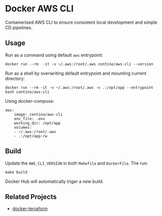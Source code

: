 # Docker AWS CLI
Containerised AWS CLI to ensure consistent local development and simple CD pipelines.

## Usage
Run as a command using default `aws` entrypoint:

    docker run --rm  -it -v ~/.aws:/root/.aws contino/aws-cli --version

Run as a shell by overwriting default entrypoint and mounting current directory:

    docker run --rm -it -v ~/.aws:/root/.aws -v .:/opt/app --entrypoint bash contino/aws-cli

Using docker-compose:

    aws:
        image: contino/aws-cli
        env_file: .env
        working_dir: /opt/app
        volumes:
        - ~/.aws:/root/.aws
        - .:/opt/app:rw

## Build 
Update the `AWS_CLI_VERSION` in both `Makefile` and `DockerFile`. The run:

    make build

Docker Hub will automatically triger a new build.

## Related Projects

- [docker-terraform](https://github.com/contino/docker-terraform)